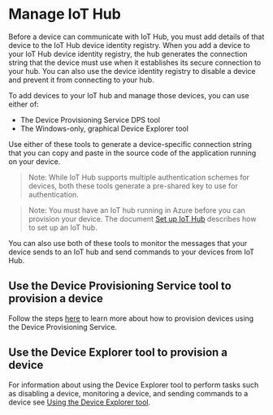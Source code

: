 # Manage IoT Hub

Before a device can communicate with IoT Hub, you must add details of that device to the IoT Hub device identity registry. When you add a device to your IoT Hub device identity registry, the hub generates the connection string that the device must use when it establishes its secure connection to your hub. You can also use the device identity registry to disable a device and prevent it from connecting to your hub.

To add devices to your IoT hub and manage those devices, you can use either of:

- The Device Provisioning Service DPS tool
- The Windows-only, graphical Device Explorer tool

Use either of these tools to generate a device-specific connection string that you can copy and paste in the source code of the application running on your device. 
 
> Note: While IoT Hub supports multiple authentication schemes for devices, both these tools generate a pre-shared key to use for authentication.

> Note: You must have an IoT hub running in Azure before you can provision your device. The document [Set up IoT Hub][setup-iothub] describes how to set up an IoT hub.

You can also use both of these tools to monitor the messages that your device sends to an IoT hub and send commands to your devices from IoT Hub.

<a name="dps"/>

## Use the Device Provisioning Service tool to provision a device

Follow the steps [here](https://docs.microsoft.com/en-us/azure/iot-dps/) to learn more about how to provision devices using the Device Provisioning Service.

<a name="device-explorer"/>

## Use the Device Explorer tool to provision a device

For information about using the Device Explorer tool to perform tasks such as disabling a device, monitoring a device, and sending commands to a device see [Using the Device Explorer tool][lnk-device-explorer-docs].


[img-getstarted1]: media/device_explorer/iotgetstart1.png
[img-getstarted2]: media/device_explorer/iotgetstart2.png
[img-getstarted3]: media/device_explorer/iotgetstart3.png
[img-getstarted4]: media/device_explorer/iotgetstart4.png
[img-connstr]: media/device_explorer/connstr.png

[lnk-this-repo]: https://github.com/Azure/azure-iot-sdks
[setup-iothub]: setup_iothub.md
[lnk-install-iothub-explorer]: https://github.com/Azure/iothub-explorer#installing-iothub-explorer
[lnk-iothub-explorer-identity]: https://github.com/Azure/iothub-explorer#working-with-the-device-identity-registry
[lnk-iothub-explorer-devices]: https://github.com/Azure/iothub-explorer#working-with-devices
[lnk-releasepage]: https://github.com/Azure/azure-iot-sdks-preview/releases
[lnk-device-explorer-docs]: ../tools/DeviceExplorer/readme.md
